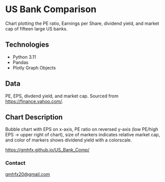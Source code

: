 # US Bank Comparison

Chart plotting the PE ratio, Earnings per Share, dividend yield, and market cap of fifteen large US banks.

## Technologies

* Python 3.11
* Pandas
* Plotly Graph Objects

## Data

PE, EPS, divdend yield, and market cap.  Sourced from https://finance.yahoo.com/.


## Chart Description

Bubble chart with EPS on x-axis, PE ratio on reversed y-axis (low PE/high EPS -> upper right of chart), size of markers indicates relative market cap, and color of markers shows dividend yield with a colorscale.

https://gmhfx.github.io/US_Bank_Comp/

### Contact

gmhfx20@gmail.com
